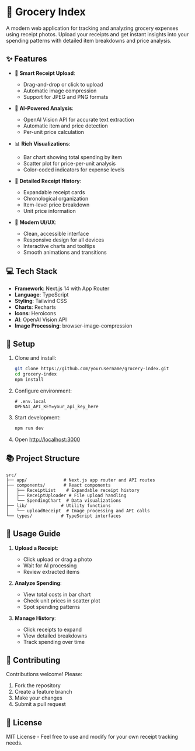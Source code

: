 # 🛒 Grocery Index

A modern web application for tracking and analyzing grocery expenses using receipt photos. Upload your receipts and get instant insights into your spending patterns with detailed item breakdowns and price analysis.

## ✨ Features

- 📸 **Smart Receipt Upload**:
  - Drag-and-drop or click to upload
  - Automatic image compression
  - Support for JPEG and PNG formats

- 🧠 **AI-Powered Analysis**:
  - OpenAI Vision API for accurate text extraction
  - Automatic item and price detection
  - Per-unit price calculation

- 📊 **Rich Visualizations**:
  - Bar chart showing total spending by item
  - Scatter plot for price-per-unit analysis
  - Color-coded indicators for expense levels

- 📓 **Detailed Receipt History**:
  - Expandable receipt cards
  - Chronological organization
  - Item-level price breakdown
  - Unit price information

- 📱 **Modern UI/UX**:
  - Clean, accessible interface
  - Responsive design for all devices
  - Interactive charts and tooltips
  - Smooth animations and transitions

## 💻 Tech Stack

- **Framework**: Next.js 14 with App Router
- **Language**: TypeScript
- **Styling**: Tailwind CSS
- **Charts**: Recharts
- **Icons**: Heroicons
- **AI**: OpenAI Vision API
- **Image Processing**: browser-image-compression

## 🔧 Setup

1. Clone and install:
   ```bash
   git clone https://github.com/yourusername/grocery-index.git
   cd grocery-index
   npm install
   ```

2. Configure environment:
   ```env
   # .env.local
   OPENAI_API_KEY=your_api_key_here
   ```

3. Start development:
   ```bash
   npm run dev
   ```

4. Open [http://localhost:3000](http://localhost:3000)

## 📚 Project Structure

```
src/
├── app/              # Next.js app router and API routes
├── components/       # React components
│   ├── ReceiptList    # Expandable receipt history
│   ├── ReceiptUploader # File upload handling
│   └── SpendingChart  # Data visualizations
├── lib/             # Utility functions
│   └── uploadReceipt  # Image processing and API calls
└── types/           # TypeScript interfaces
```

## 📘 Usage Guide

1. **Upload a Receipt**:
   - Click upload or drag a photo
   - Wait for AI processing
   - Review extracted items

2. **Analyze Spending**:
   - View total costs in bar chart
   - Check unit prices in scatter plot
   - Spot spending patterns

3. **Manage History**:
   - Click receipts to expand
   - View detailed breakdowns
   - Track spending over time

## 🤝 Contributing

Contributions welcome! Please:

1. Fork the repository
2. Create a feature branch
3. Make your changes
4. Submit a pull request

## 📄 License

MIT License - Feel free to use and modify for your own receipt tracking needs.
